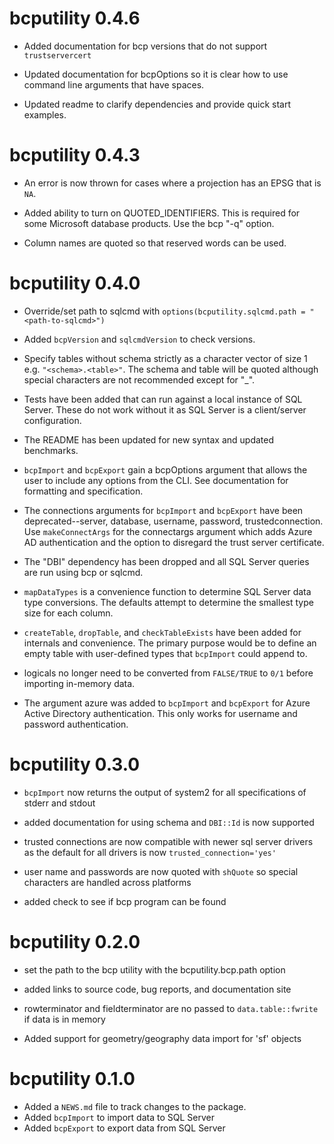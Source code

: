 # bcputility 0.4.6

* Added documentation for bcp versions that do not support `trustservercert`

* Updated documentation for bcpOptions so it is clear how to use command line
arguments that have spaces.

* Updated readme to clarify dependencies and provide quick start examples.

# bcputility 0.4.3

* An error is now thrown for cases where a projection has an EPSG that is `NA`.

* Added ability to turn on QUOTED_IDENTIFIERS. This is required for some 
Microsoft database products. Use the bcp "-q" option.

* Column names are quoted so that reserved words can be used.

# bcputility 0.4.0

* Override/set path to sqlcmd with 
`options(bcputility.sqlcmd.path = "<path-to-sqlcmd>")`

* Added `bcpVersion` and `sqlcmdVersion` to check versions.

* Specify tables without schema strictly as a character vector of size 1 e.g.
```"<schema>.<table>"```. The schema and table will be quoted although special 
characters are not recommended except for "_".

* Tests have been added that can run against a local instance of SQL Server. 
These do not work without it as SQL Server is a client/server configuration.

* The README has been updated for new syntax and updated benchmarks.

* `bcpImport` and `bcpExport` gain a bcpOptions argument that allows the user 
to include any options from the CLI. See documentation for formatting and 
specification.

* The connections arguments for `bcpImport` and `bcpExport` have been 
deprecated--server, database, username, password, trustedconnection. Use 
`makeConnectArgs` for the connectargs argument which adds Azure AD 
authentication and the option to disregard the trust server certificate.

* The "DBI" dependency has been dropped and all SQL Server queries are run 
using bcp or sqlcmd.

* `mapDataTypes` is a convenience function to determine SQL Server data type 
conversions. The defaults attempt to determine the smallest type size for 
each column.

* `createTable`, `dropTable`, and `checkTableExists` have been added for 
internals and convenience. The primary purpose would be to define an empty 
table with user-defined types that `bcpImport` could append to.

* logicals no longer need to be converted from `FALSE/TRUE` to `0/1` before 
importing in-memory data.

* The argument azure was added to `bcpImport` and `bcpExport` for Azure 
Active Directory authentication. This only works for username and password 
authentication.

# bcputility 0.3.0

* `bcpImport` now returns the output of system2 for all specifications of 
stderr and stdout

* added documentation for using schema and `DBI::Id` is now supported

* trusted connections are now compatible with newer sql server drivers as the 
default for all drivers is now `trusted_connection='yes'`

* user name and passwords are now quoted with `shQuote` so special characters 
are handled across platforms

* added check to see if bcp program can be found

# bcputility 0.2.0

* set the path to the bcp utility with the bcputility.bcp.path option

* added links to source code, bug reports, and documentation site

* rowterminator and fieldterminator are no passed to `data.table::fwrite` if data
is in memory

* Added support for geometry/geography data import for 'sf' objects

# bcputility 0.1.0

* Added a `NEWS.md` file to track changes to the package.
* Added `bcpImport` to import data to SQL Server
* Added `bcpExport` to export data from SQL Server
